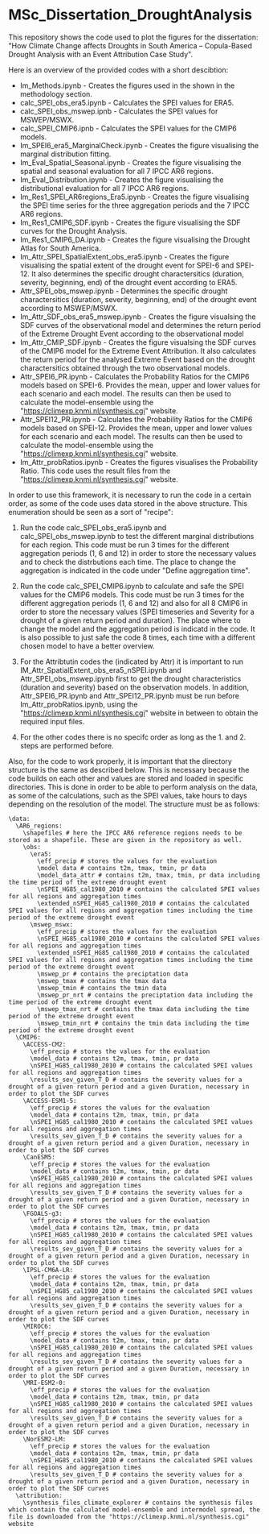 # MSc_Dissertation_DroughtAnalysis
This repository shows the code used to plot the figures for the dissertation: "How Climate Change affects Droughts in South America – Copula-Based Drought Analysis with an Event Attribution Case Study".

Here is an overview of the provided codes with a short descibtion:
* Im_Methods.ipynb - Creates the figures used in the shown in the methodology section.
* calc_SPEI_obs_era5.ipynb - Calculates the SPEI values for ERA5.
* calc_SPEI_obs_mswep.ipnb - Calculates the SPEI values for MSWEP/MSWX.
* calc_SPEI_CMIP6.ipnb - Calculates the SPEI values for the CMIP6 models.
* Im_SPEI6_era5_MarginalCheck.ipynb - Creates the figure visualising the marginal distribution fitting.
* Im_Eval_Spatial_Seasonal.ipynb - Creates the figure visualising the spatial and seasonal evaluation for all 7 IPCC AR6 regions.
* Im_Eval_Distribution.ipynb - Creates the figure visualising the distributional evaluation for all 7 IPCC AR6 regions.
* Im_Res1_SPEI_AR6regions_Era5.ipynb - Creates the figure visualising the SPEI time series for the three aggregation periods and the 7 IPCC AR6 regions.
* Im_Res1_CMIP6_SDF.ipynb - Creates the figure visualising the SDF curves for the Drought Analysis.
* Im_Res1_CMIP6_DA.ipynb - Creates the figure visualising the Drought Atlas for South America.
* Im_Attr_SPEI_SpatialExtent_obs_era5.ipynb - Creates the figure visualising the spatial extent of the drought event for SPEI-6 and SPEI-12. It also determines the specific drought charactersitics (duration, severity, beginning, end) of the drought event according to ERA5.
* Attr_SPEI_obs_mswep.ipynb - Determines the specific drought charactersitics (duration, severity, beginning, end) of the drought event according to MSWEP/MSWX.
* Im_Attr_SDF_obs_era5_mswep.ipynb - Creates the figure visualsing the SDF curves of the observational model and determines the return period of the Extreme Drought Event according to the observational model
* Im_Attr_CMIP_SDF.ipynb - Creates the figure visualsing the SDF curves of the CMIP6 model for the Extreme Event Attribution. It also calculates the return period for the analysed Extreme Event based on the drought charactersitics obtained through the two observational models.
* Attr_SPEI6_PR.ipynb - Calculates the Probability Ratios for the CMIP6 models based on SPEI-6. Provides the mean, upper and lower values for each scenario and each model. The results can then be used to calculate the model-ensemble using the "https://climexp.knmi.nl/synthesis.cgi" website.
* Attr_SPEI12_PR.ipynb  - Calculates the Probability Ratios for the CMIP6 models based on SPEI-12. Provides the mean, upper and lower values for each scenario and each model. The results can then be used to calculate the model-ensemble using the "https://climexp.knmi.nl/synthesis.cgi" website.
* Im_Attr_probRatios.ipynb - Creates the figures visualises the Probability Ratio. This code uses the result files from the "https://climexp.knmi.nl/synthesis.cgi" website.

In order to use this framework, it is necessary to run the code in a certain order, as some of the code uses data stored in the above structure. This enumeration should be seen as a sort of "recipe":

1. Run the code calc_SPEI_obs_era5.ipynb and calc_SPEI_obs_mswep.ipynb to test the different marginal distributions for each region. This code must be run 3 times for the different aggregation periods (1, 6 and 12) in order to store the necessary values and to check the distrbutions each time. The place to change the aggregation is indicated in the code under "Define aggregation time".

2. Run the code calc_SPEI_CMIP6.ipynb to calculate and safe the SPEI values for the CMIP6 models. This code must be run 3 times for the different aggregation periods (1, 6 and 12) and also for all 8 CMIP6 in order to store the necessary values (SPEI timeseries and Severity for a drought of a given return period and duration). The place where to change the model and the aggregation period is indicatd in the code. It is also possible to just safe the code 8 times, each time with a different chosen model to have a better overview.

3. For the Attribtutin codes the (indicated by Attr) it is important to run IM_Attr_SpatialExtent_obs_era5_nSPEI.ipynb and Attr_SPEI_obs_mswep.ipynb first to get the drought characteristics (duration and severity) based on the observation models. In addition, Attr_SPEI6_PR.ipynb and Attr_SPEI12_PR.ipynb must be run before Im_Attr_probRatios.ipynb, using the "https://climexp.knmi.nl/synthesis.cgi" website in between to obtain the required input files.

4. For the other codes there is no specifc order as long as the 1. and 2. steps are performed before.

Also, for the code to work properly, it is important that the directory structure is the same as described below. This is necessary because the code builds on each other and values are stored and loaded in specific directories. This is done in order to be able to perform analysis on the data, as some of the calculations, such as the SPEI values, take hours to days depending on the resolution of the model. The structure must be as follows:
```
\data:
  \AR6_regions:
    \shapefiles # here the IPCC AR6 reference regions needs to be stored as a shapefile. These are given in the repository as well.
    \obs:
      \era5:
        \eff_precip # stores the values for the evaluation
        \model data # contains t2m, tmax, tmin, pr data
        \model_data_attr # contains t2m, tmax, tmin, pr data including the time period of the extreme drought event
        \nSPEI_HG85_cal1980_2010 # contains the calculated SPEI values for all regions and aggregation times
        \extended_nSPEI_HG85_cal1980_2010 # contains the calculated SPEI values for all regions and aggregation times including the time period of the extreme drought event
      \mswep_mswx:
        \eff_precip # stores the values for the evaluation
        \nSPEI_HG85_cal1980_2010 # contains the calculated SPEI values for all regions and aggregation times
        \extended_nSPEI_HG85_cal1980_2010 # contains the calculated SPEI values for all regions and aggregation times including the time period of the extreme drought event
        \mswep_pr # contains the preciptation data
        \mswep_tmax # contains the tmax data
        \mswep_tmin # contains the tmin data
        \mswep_pr_nrt # contains the preciptation data including the time period of the extreme drought event
        \mswep_tmax_nrt # contains the tmax data including the time period of the extreme drought event
        \mswep_tmin_nrt # contains the tmin data including the time period of the extreme drought event
  \CMIP6:
    \ACCESS-CM2:
      \eff_precip # stores the values for the evaluation
      \model_data # contains t2m, tmax, tmin, pr data
      \nSPEI_HG85_cal1980_2010 # contains the calculated SPEI values for all regions and aggregation times
      \results_sev_given_T_D # contains the severity values for a drought of a given return period and a given Duration, necessary in order to plot the SDF curves
    \ACCESS-ESM1-5:
      \eff_precip # stores the values for the evaluation
      \model_data # contains t2m, tmax, tmin, pr data
      \nSPEI_HG85_cal1980_2010 # contains the calculated SPEI values for all regions and aggregation times
      \results_sev_given_T_D # contains the severity values for a drought of a given return period and a given Duration, necessary in order to plot the SDF curves
    \CanESM5:
      \eff_precip # stores the values for the evaluation
      \model_data # contains t2m, tmax, tmin, pr data
      \nSPEI_HG85_cal1980_2010 # contains the calculated SPEI values for all regions and aggregation times
      \results_sev_given_T_D # contains the severity values for a drought of a given return period and a given Duration, necessary in order to plot the SDF curves
    \FGOALS-g3:
      \eff_precip # stores the values for the evaluation
      \model_data # contains t2m, tmax, tmin, pr data
      \nSPEI_HG85_cal1980_2010 # contains the calculated SPEI values for all regions and aggregation times
      \results_sev_given_T_D # contains the severity values for a drought of a given return period and a given Duration, necessary in order to plot the SDF curves
    \IPSL-CM6A-LR:
      \eff_precip # stores the values for the evaluation
      \model_data # contains t2m, tmax, tmin, pr data
      \nSPEI_HG85_cal1980_2010 # contains the calculated SPEI values for all regions and aggregation times
      \results_sev_given_T_D # contains the severity values for a drought of a given return period and a given Duration, necessary in order to plot the SDF curves
    \MIROC6:
      \eff_precip # stores the values for the evaluation
      \model_data # contains t2m, tmax, tmin, pr data
      \nSPEI_HG85_cal1980_2010 # contains the calculated SPEI values for all regions and aggregation times
      \results_sev_given_T_D # contains the severity values for a drought of a given return period and a given Duration, necessary in order to plot the SDF curves
    \MRI-ESM2-0:
      \eff_precip # stores the values for the evaluation
      \model_data # contains t2m, tmax, tmin, pr data
      \nSPEI_HG85_cal1980_2010 # contains the calculated SPEI values for all regions and aggregation times
      \results_sev_given_T_D # contains the severity values for a drought of a given return period and a given Duration, necessary in order to plot the SDF curves
    \NorESM2-LM:
      \eff_precip # stores the values for the evaluation
      \model_data # contains t2m, tmax, tmin, pr data
      \nSPEI_HG85_cal1980_2010 # contains the calculated SPEI values for all regions and aggregation times
      \results_sev_given_T_D # contains the severity values for a drought of a given return period and a given Duration, necessary in order to plot the SDF curves
  \attribution:
    \synthesis_files_climate_explorer # contains the synthesis files which contain the calculated model-ensemble and intermodel spread, the file is downloaded from the "https://climexp.knmi.nl/synthesis.cgi" website

```

